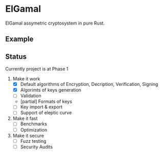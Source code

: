 # ElGamal
ElGamal assymetric cryptosystem in pure Rust.

## Example


## Status

Currently project is at Phase 1

1. Make it work
    - [x] Default algorithms of Encryption, Decription, Verification, Signing
    - [x] Algorimts of keys generation
    - [ ] Validation
    - [partial] Formats of keys 
    - [ ] Key import & export
    - [ ] Support of eleptic curve

2. Make it fast
    - [ ] Benchmarks
    - [ ] Optimization
3. Make it secure
    - [ ] Fuzz testing
    - [ ] Security Audits
